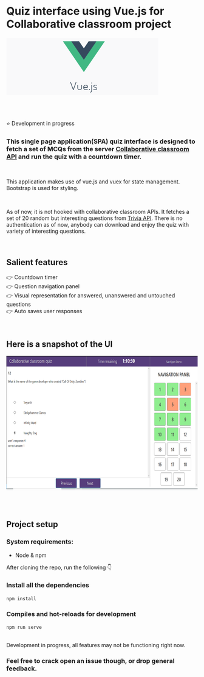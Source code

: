 # Quiz interface using Vue.js for Collaborative classroom project

<img src="./src/assets/vuejs_logo.png" alt="Vue.js" width="400" height="150"/>

</br></br>

:star: Development in progress

### This single page application(SPA) quiz interface is designed to fetch a set of MCQs from the server [Collaborative classroom API](https://github.com/SandipanDGit/Collaborative-classroom-API) and run the quiz with a countdown timer. 

</br>

This application makes use of vue.js and vuex for state management. Bootstrap is used for styling.

</br>

As of now, it is not hooked with collaborative classroom APIs. It fetches a set of 20 random but interesting questions from [Trivia API](https://opentdb.com/api_config.php). There is no authentication as of now, anybody can download and enjoy the quiz with variety of interesting questions. 

</br>

## Salient features

:point_right: Countdown timer </br>
:point_right: Question navigation panel </br>
:point_right: Visual representation for answered, unanswered and untouched questions</br>
:point_right: Auto saves user responses </br>

</br>

## Here is a snapshot of the UI

<img src="./src/assets/snapshot.png" alt="Vue.js" width="700" height="350"/>

</br></br>


## Project setup

### System requirements: 
 + Node & npm
   
After cloning the repo, run the following :point_down:

### Install all the dependencies
```
npm install
```

### Compiles and hot-reloads for development
```
npm run serve
```
</br>
Development in progress, all features may not be functioning right now.

### Feel free to crack open an issue though, or drop general feedback.

